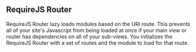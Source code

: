 ## RequireJS Router
RequireJS Router lazy loads modules based on the URI route. This prevents all of your site's Javascript from being loaded at once if your main view or router has dependencies on all of your sub-views. You initializes the RequireJS Router with a set of routes and the module to load for that route.
